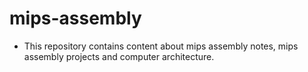 # mips-assembly
- This repository contains content about mips assembly notes, mips assembly projects and computer architecture.
